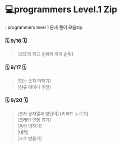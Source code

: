 # 💻programmers Level.1 Zip
: programmers level 1 문제 풀이 모음zip

### 🗓 9/16 🗓 
> [로또의 최고 순위와 최저 순위]

### 🗓 9/17 🗓 
> [없는 숫자 더하기] <br>
> [신규 아이디 추천]

### 🗓 9/20 🗓 
> [숫자 문자열과 영단어]
> [키패드 누르기] <br>
> [크레인 인형 뽑기] <br>
> [음양 더하기] <br>
> [내적] <br>
> [소수 만들기]

 
